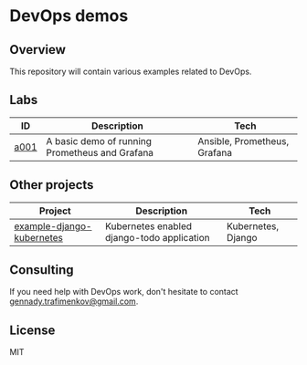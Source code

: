 # DevOps demos

## Overview

This repository will contain various examples related to DevOps.

## Labs

| ID | Description | Tech |
|---|---|---|
| [a001](./a001-prometheus-grafana/readme.md) | A basic demo of running Prometheus and Grafana | Ansible, Prometheus, Grafana |

## Other projects

| Project | Description | Tech |
|---|---|---|
| [example-django-kubernetes](https://github.com/gtrafimenkov/example-django-kubernetes) | Kubernetes enabled django-todo application | Kubernetes, Django |

## Consulting

If you need help with DevOps work,
don't hesitate to contact gennady.trafimenkov@gmail.com.

## License

MIT
